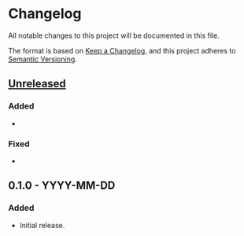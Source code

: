 # Changelog
All notable changes to this project will be documented in this file.

The format is based on [Keep a Changelog](https://keepachangelog.com/en/1.0.0/),
and this project adheres to [Semantic Versioning](https://semver.org/spec/v2.0.0.html).

## [Unreleased]
### Added
- <insert-features-not-in-a-release-yet>
### Fixed
- <insert-bugs-fixed-not-in-a-release-yet>

## 0.1.0 - YYYY-MM-DD
### Added
- Initial release.

[Unreleased]: https://www.github.com/mjlagerwerf/reg_param/compare/v0.1.0...develop
